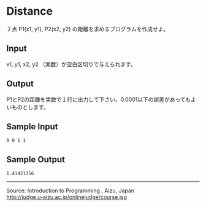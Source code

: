 Distance
========

２点 P1(x1, y1), P2(x2, y2) の距離を求めるプログラムを作成せよ。

Input
-----

x1, y1, x2, y2 （実数）が空白区切りで与えられます。

Output
------

P1とP2の距離を実数で１行に出力して下さい。0.0001以下の誤差があってもよいものとします。

Sample Input
------------

    0 0 1 1

Sample Output
-------------

    1.41421356

* * * * *

Source: Introduction to Programming , Aizu, Japan\
 <http://judge.u-aizu.ac.jp/onlinejudge/course.jsp>

 

